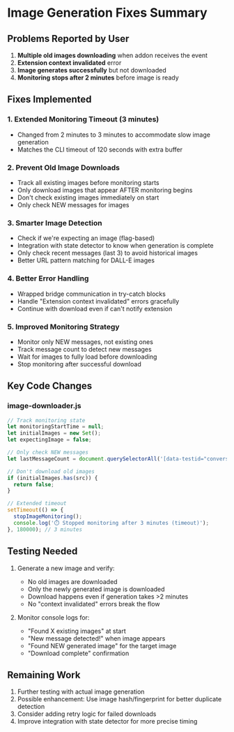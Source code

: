 # Image Generation Fixes Summary

## Problems Reported by User

1. **Multiple old images downloading** when addon receives the event
2. **Extension context invalidated** error
3. **Image generates successfully** but not downloaded
4. **Monitoring stops after 2 minutes** before image is ready

## Fixes Implemented

### 1. Extended Monitoring Timeout (3 minutes)
- Changed from 2 minutes to 3 minutes to accommodate slow image generation
- Matches the CLI timeout of 120 seconds with extra buffer

### 2. Prevent Old Image Downloads
- Track all existing images before monitoring starts
- Only download images that appear AFTER monitoring begins
- Don't check existing images immediately on start
- Only check NEW messages for images

### 3. Smarter Image Detection
- Check if we're expecting an image (flag-based)
- Integration with state detector to know when generation is complete
- Only check recent messages (last 3) to avoid historical images
- Better URL pattern matching for DALL-E images

### 4. Better Error Handling
- Wrapped bridge communication in try-catch blocks
- Handle "Extension context invalidated" errors gracefully
- Continue with download even if can't notify extension

### 5. Improved Monitoring Strategy
- Monitor only NEW messages, not existing ones
- Track message count to detect new messages
- Wait for images to fully load before downloading
- Stop monitoring after successful download

## Key Code Changes

### image-downloader.js
```javascript
// Track monitoring state
let monitoringStartTime = null;
let initialImages = new Set();
let expectingImage = false;

// Only check NEW messages
let lastMessageCount = document.querySelectorAll('[data-testid="conversation-turn"]').length;

// Don't download old images
if (initialImages.has(src)) {
  return false;
}

// Extended timeout
setTimeout(() => {
  stopImageMonitoring();
  console.log('⏱️ Stopped monitoring after 3 minutes (timeout)');
}, 180000); // 3 minutes
```

## Testing Needed

1. Generate a new image and verify:
   - No old images are downloaded
   - Only the newly generated image is downloaded
   - Download happens even if generation takes >2 minutes
   - No "context invalidated" errors break the flow

2. Monitor console logs for:
   - "Found X existing images" at start
   - "New message detected!" when image appears
   - "Found NEW generated image" for the target image
   - "Download complete" confirmation

## Remaining Work

1. Further testing with actual image generation
2. Possible enhancement: Use image hash/fingerprint for better duplicate detection
3. Consider adding retry logic for failed downloads
4. Improve integration with state detector for more precise timing